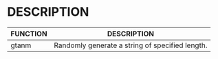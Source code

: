# DESCRIPTION
| FUNCTION | DESCRIPTION |
| ----- | ----------------------------------------------- |
| gtanm | Randomly generate a string of specified length. |
